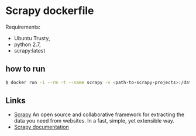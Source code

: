 # Scrapy dockerfile

Requirements:

- Ubuntu Trusty, 
- python 2.7, 
- scrapy:latest

## how to run

```sh
$ docker run -i --rm -t --name scrapy -v <path-to-scrapy-projects>:/data/project/ scrapy 
```

## Links

- [Scrapy](http://scrapy.org/) An open source and collaborative framework for extracting the data you need from websites. In a fast, simple, yet extensible way. 
- [Scrapy documentation](http://scrapy.org/doc/)


